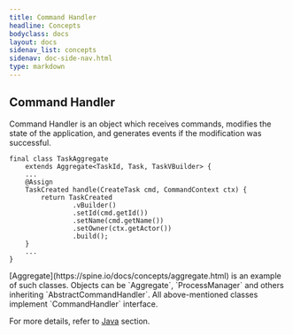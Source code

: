 ```yaml
---
title: Command Handler
headline: Concepts
bodyclass: docs
layout: docs
sidenav_list: concepts
sidenav: doc-side-nav.html
type: markdown
---
```

<h2 class="top">Command Handler</h2> 

Command Handler is an object which receives commands, modifies the state of the application, and generates events if the modification was successful.

```
final class TaskAggregate
    extends Aggregate<TaskId, Task, TaskVBuilder> {
    ...
    @Assign
    TaskCreated handle(CreateTask cmd, CommandContext ctx) {
        return TaskCreated
                .vBuilder()
                .setId(cmd.getId())
                .setName(cmd.getName())
                .setOwner(ctx.getActor())
                .build();
    }
    ...
}
```
<p class="note">[Aggregate](https://spine.io/docs/concepts/aggregate.html) is an example of such classes. 
Objects can be `Aggregate`, `ProcessManager` and others inheriting `AbstractCommandHandler`. 
All above-mentioned classes implement `CommandHandler` interface.</p>

For more details, refer to [Java](/java/index.md) section.
